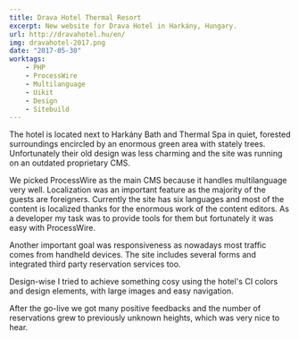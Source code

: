 ```yaml
---
title: Drava Hotel Thermal Resort
excerpt: New website for Drava Hotel in Harkány, Hungary.
url: http://dravahotel.hu/en/
img: dravahotel-2017.png
date: "2017-05-30"
worktags:
    - PHP
    - ProcessWire
    - Multilanguage
    - Uikit
    - Design
    - Sitebuild
---
```


The hotel is located next to Harkány Bath and Thermal Spa in quiet, forested surroundings encircled by an enormous green area with stately trees. Unfortunately their old design was less charming and the site was running on an outdated proprietary CMS.

We picked ProcessWire as the main CMS because it handles multilanguage very well. Localization was an important feature as the majority of the guests are foreigners. Currently the site has six languages and most of the content is localized thanks for the enormous work of the content editors. As a developer my task was to provide tools for them but fortunately it was easy with ProcessWire.

Another important goal was responsiveness as nowadays most traffic comes from handheld devices. The site includes several forms and integrated third party reservation services too.

Design-wise I tried to achieve something cosy using the hotel's CI colors and design elements, with large images and easy navigation.

After the go-live we got many positive feedbacks and the number of reservations grew to previously unknown heights, which was very nice to hear.
